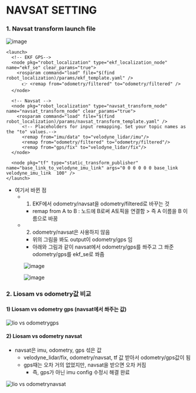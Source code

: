 NAVSAT SETTING
===
### 1. Navsat transform launch file

![image](https://user-images.githubusercontent.com/108650199/190977004-3614a316-3429-47d9-9665-6bf98a0763c2.png)

```
<launch>
  <!-- EKF GPS-->
  <node pkg="robot_localization" type="ekf_localization_node" name="ekf_se" clear_params="true">
    <rosparam command="load" file="$(find robot_localization)/params/ekf_template.yaml" />
      👉️ <remap from="odometry/filtered" to="odometry/filtered" />
  </node>

  <!-- Navsat -->
  <node pkg="robot_localization" type="navsat_transform_node" name="navsat_transform_node" clear_params="true">
    <rosparam command="load" file="$(find robot_localization)/params/navsat_transform_template.yaml" />
      <!-- Placeholders for input remapping. Set your topic names as the "to" values.-->
      <remap from="imu/data" to="velodyne_lidar/imu"/>
      <remap from="odometry/filtered" to="odometry/filtered"/>
      <remap from="gps/fix" to="velodyne_lidar/fix"/>
  </node>
  
  <node pkg="tf" type="static_transform_publisher" name="base_link_to_velodyne_imu_link" args="0 0 0 0 0 0 base_link velodyne_imu_link  100" />
</launch>
```

- 여기서 바뀐 점
  - 1) EKF에서 odometry/navsat을 odometry/filtered로 바꾸는 것
    - remap from A to B : 노드에 B로써 A토픽을 연결함 > 즉 A 이름을 B 이름으로 바꿈
  - 2) odometry/navsat은 사용하지 않음
    - 위의 그림을 봐도 output이 odometry/gps 임
    - 아래와 그림과 같이 navsat에서 odometry/gps를 쏴주고 그 쏴준 odometry/gps를 ekf_se로 쏴줌
    
    ![image](https://user-images.githubusercontent.com/108650199/190978166-5d659577-e384-496f-97ea-b13e069c11ef.png)

    ![image](https://user-images.githubusercontent.com/108650199/190978158-acc6aad8-2ca5-489a-b2e6-2729ef3f43b7.png)

### 2. Liosam vs odometry값 비교
#### 1) Liosam vs odometry gps (navsat에서 쏴주는 값)

![lio vs odometrygps](https://user-images.githubusercontent.com/108650199/190979136-9d5398ac-1914-4e92-97bb-441f198fe0c1.png)

#### 2) Liosam vs odometry navsat
- navsat은 imu, odometry, gps 섞은 값
  - velodyne_lidar/fix, odometry/navsat, tf 값 받아서 odometry/gps값이 됨
  - gps때는 오차 거의 없었지만, navsat을 받으면 오차 커짐 
    - 즉, gps가 아닌 imu config 수정시 해결 완료 

![lio vs odometrynavsat](https://user-images.githubusercontent.com/108650199/190979143-4ec53c91-e14d-4753-8013-6a54eb919e5a.png)
